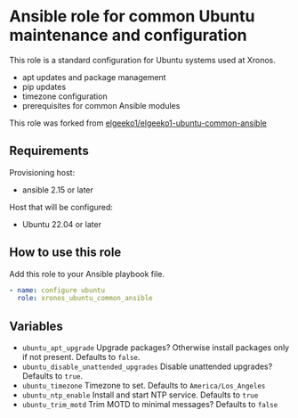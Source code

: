 # Ansible role for common Ubuntu maintenance and configuration

This role is a standard configuration for Ubuntu systems used at Xronos.

- apt updates and package management
- pip updates
- timezone configuration
- prerequisites for common Ansible modules

This role was forked from [elgeeko1/elgeeko1-ubuntu-common-ansible](https://github.com/elgeeko1/elgeeko1-ubuntu-common-ansible)

## Requirements

Provisioning host:

- ansible 2.15 or later

Host that will be configured:

- Ubuntu 22.04 or later

## How to use this role

Add this role to your Ansible playbook file.

```yaml
- name: configure ubuntu
  role: xronos_ubuntu_common_ansible
```

## Variables

- `ubuntu_apt_upgrade` Upgrade packages? Otherwise install packages only if not present. Defaults to `false`.
- `ubuntu_disable_unattended_upgrades` Disable unattended upgrades? Defaults to `true`.
- `ubuntu_timezone` Timezone to set. Defaults to `America/Los_Angeles`
- `ubuntu_ntp_enable` Install and start NTP service. Defaults to `true`
- `ubuntu_trim_motd` Trim MOTD to minimal messages? Defaults to `false`
